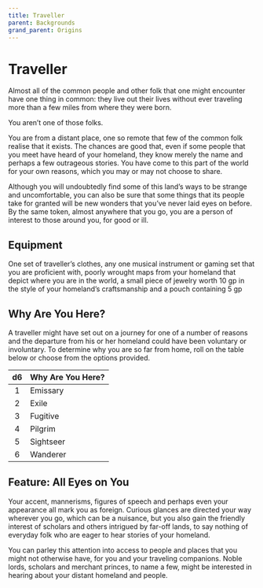 ```yaml
---
title: Traveller
parent: Backgrounds
grand_parent: Origins
---
```


# Traveller
Almost all of the common people and other folk that one might encounter have one thing in common: they live out their lives without ever traveling more than a few miles from where they were born.

You aren’t one of those folks.

You are from a distant place, one so remote that few of the common folk realise that it exists. The chances are good that, even if some people that you meet have heard of your homeland, they know merely the name and perhaps a few outrageous stories. You have come to this part of the world for your own reasons, which you may or may not choose to share.

Although you will undoubtedly find some of this land’s ways to be strange and uncomfortable, you can also be sure that some things that its people take for granted will be new wonders that you’ve never laid eyes on before. By the same token, almost anywhere that you go, you are a person of interest to those around you, for good or ill.

## Equipment
One set of traveller’s clothes, any one musical instrument or gaming set that you are proficient with, poorly wrought maps from your homeland that depict where you are in the world, a small piece of jewelry worth 10 gp in the style of your homeland’s craftsmanship and a pouch containing 5 gp

## Why Are You Here?
A traveller might have set out on a journey for one of a number of reasons and the departure from his or her homeland could have been voluntary or involuntary. To determine why you are so far from home, roll on the table below or choose from the options provided.

| d6 | Why Are You Here? |
|:--:|:------------------|
| 1 | Emissary |
| 2 | Exile |
| 3 | Fugitive |
| 4 | Pilgrim |
| 5 | Sightseer |
| 6 | Wanderer |

## Feature: All Eyes on You
Your accent, mannerisms, figures of speech and perhaps even your appearance all mark you as foreign. Curious glances are directed your way wherever you go, which can be a nuisance, but you also gain the friendly interest of scholars and others intrigued by far-off lands, to say nothing of everyday folk who are eager to hear stories of your homeland.

You can parley this attention into access to people and places that you might not otherwise have, for you and your traveling companions. Noble lords, scholars and merchant princes, to name a few, might be interested in hearing about your distant homeland and people.
